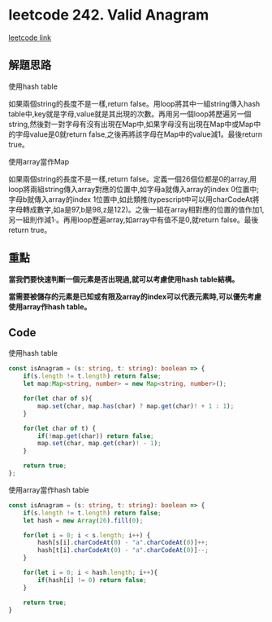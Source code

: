 # leetcode 242. Valid Anagram

[leetcode link](https://leetcode.com/problems/valid-anagram/)

## 解題思路

使用hash table

如果兩個string的長度不是一樣,return false。用loop將其中一組string傳入hash table中,key就是字母,value就是其出現的次數。再用另一個loop將歷遍另一個string,然後對一對字母有沒有出現在Map中,如果字母沒有出現在Map中或Map中的字母value是0就return false,之後再將該字母在Map中的value減1。最後return true。

使用array當作Map

如果兩個string的長度不是一樣,return false。定義一個26個位都是0的array,用loop將兩組string傳入array對應的位置中,如字母a就傳入array的index 0位置中;字母b就傳入array的index 1位置中,如此類推(typescript中可以用charCodeAt將字母轉成數字,如a是97,b是98,z是122)。之後一組在array相對應的位置的值作加1,另一組則作減1‧。再用loop歷遍array,如array中有值不是0,就return false。最後return true。

## 重點

**當我們要快速判斷一個元素是否出現過,就可以考慮使用hash table結構。**

**當需要被儲存的元素是已知或有限及array的index可以代表元素時,可以優先考慮使用array作hash table。**

## Code

使用hash table

```typescript
const isAnagram = (s: string, t: string): boolean => {
    if(s.length != t.length) return false;
    let map:Map<string, number> = new Map<string, number>();

    for(let char of s){
        map.set(char, map.has(char) ? map.get(char)! + 1 : 1);
    }

    for(let char of t) {
        if(!map.get(char)) return false;
        map.set(char, map.get(char)! - 1);
    }

    return true;
};
```

使用array當作hash table

```typescript
const isAnagram = (s: string, t: string): boolean => {
    if(s.length != t.length) return false;
    let hash = new Array(26).fill(0);

    for(let i = 0; i < s.length; i++) {
        hash[s[i].charCodeAt(0) - "a".charCodeAt(0)]++;
        hash[t[i].charCodeAt(0) - "a".charCodeAt(0)]--;
    }

    for(let i = 0; i < hash.length; i++){
        if(hash[i] != 0) return false;
    }

    return true;
}
```
